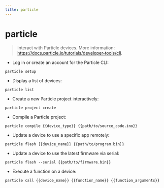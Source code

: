 ```yaml
---
title: particle
---
```

# particle

> Interact with Particle devices.
> More information: <https://docs.particle.io/tutorials/developer-tools/cli>.

- Log in or create an account for the Particle CLI:

`particle setup`

- Display a list of devices:

`particle list`

- Create a new Particle project interactively:

`particle project create`

- Compile a Particle project:

`particle compile {{device_type}} {{path/to/source_code.ino}}`

- Update a device to use a specific app remotely:

`particle flash {{device_name}} {{path/to/program.bin}}`

- Update a device to use the latest firmware via serial:

`particle flash --serial {{path/to/firmware.bin}}`

- Execute a function on a device:

`particle call {{device_name}} {{function_name}} {{function_arguments}}`
